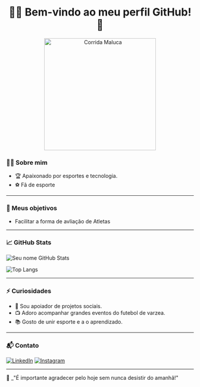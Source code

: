 <!-- Perfil README com tema Esporte -->

<h1 align="center">🏃‍♂️ Bem-vindo ao meu perfil GitHub! 🏀</h1>

<p align="center">
  <img src="https://preview.redd.it/h2a7z9ujoxp81.gif?width=300&auto=webp&s=d9f437b92a140ddf05ac1576e99746c615fdb7cf" width="300" alt="Corrida Maluca" />
</p>


### 🏋️‍♀️ Sobre mim

- 🏆 Apaixonado por esportes e tecnologia.
- ⚽ Fã de esporte
---

### 🎯 Meus objetivos

- Facilitar a forma de avliação de Atletas

---

### 📈 GitHub Stats

![Seu nome GitHub Stats](https://github-readme-stats.vercel.app/api?username=Abner777prog&show_icons=true&theme=radical&icon_color=orange)

![Top Langs](https://github-readme-stats.vercel.app/api/top-langs/?username=Abner777prog&layout=compact&theme=radical)

---

### ⚡ Curiosidades

- 🏃 Sou apoiador de projetos sociais.
- 📺 Adoro acompanhar grandes eventos do futebol de varzea.
- 📚 Gosto de unir esporte e a o aprendizado.

---

### 📬 Contato

[![LinkedIn](https://img.shields.io/badge/-LinkedIn-blue?style=flat-square&logo=Linkedin&logoColor=white)](https://www.linkedin.com/in/SEU-LINK/)
[![Instagram](https://img.shields.io/badge/-Instagram-E4405F?style=flat-square&logo=Instagram&logoColor=white)](https://www.instagram.com/SEU-USUARIO/)

---

🏁 _"É importante agradecer pelo hoje sem nunca desistir do amanhã!"

